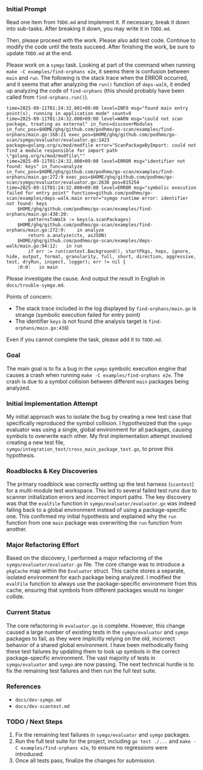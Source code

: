 ### Initial Prompt

Read one item from `TODO.md` and implement it. If necessary, break it down into sub-tasks. After breaking it down, you may write it in `TODO.md`.

Then, please proceed with the work. Please also add test code. Continue to modify the code until the tests succeed. After finishing the work, be sure to update `TODO.md` at the end.

Please work on a `symgo` task. Looking at part of the command when running `make -C examples/find-orphans e2e`, it seems there is confusion between `main` and `run`. The following is the stack trace when the ERROR occurred, and it seems that after analyzing the `run()` function of `deps-walk`, it ended up analyzing the code of `find-orphans` (this should probably have been called from `find-orphans.run()`).

```
time=2025-09-11T01:24:32.001+09:00 level=INFO msg="found main entry point(s), running in application mode" count=9
time=2025-09-11T01:24:32.008+09:00 level=WARN msg="could not scan package, treating as external" in_func=discoverModules in_func_pos=$HOME/ghq/github.com/podhmo/go-scan/examples/find-orphans/main.go:168:21 exec_pos=$HOME/ghq/github.com/podhmo/go-scan/symgo/evaluator/evaluator.go:1423 package=golang.org/x/mod/modfile error="ScanPackageByImport: could not find a module responsible for import path \"golang.org/x/mod/modfile\""
time=2025-09-11T01:24:32.008+09:00 level=ERROR msg="identifier not found: keys" in_func=analyze in_func_pos=$HOME/ghq/github.com/podhmo/go-scan/examples/find-orphans/main.go:272:9 exec_pos=$HOME/ghq/github.com/podhmo/go-scan/symgo/evaluator/evaluator.go:2636 pos=815254
time=2025-09-11T01:24:32.008+09:00 level=ERROR msg="symbolic execution failed for entry point" function=github.com/podhmo/go-scan/examples/deps-walk.main error="symgo runtime error: identifier not found: keys
	$HOME/ghq/github.com/podhmo/go-scan/examples/find-orphans/main.go:438:20:
		patternsToWalk := keys(a.scanPackages)
	$HOME/ghq/github.com/podhmo/go-scan/examples/find-orphans/main.go:272:9:	in analyze
		return a.analyze(ctx, asJSON)
	$HOME/ghq/github.com/podhmo/go-scan/examples/deps-walk/main.go:94:12:	in run
		if err := run(context.Background(), startPkgs, hops, ignore, hide, output, format, granularity, full, short, direction, aggressive, test, dryRun, inspect, logger); err != nil {
	:0:0:	in main
```

Please investigate the cause. And output the result in English in `docs/trouble-symgo.md`.

Points of concern:
- The stack trace included in the log displayed by `find-orphans/main.go` is strange (symbolic execution failed for entry point)
- The identifier `keys` is not found (the analysis target is `find-orphans/main.go:438`)

Even if you cannot complete the task, please add it to `TODO.md`.

### Goal

The main goal is to fix a bug in the `symgo` symbolic execution engine that causes a crash when running `make -C examples/find-orphans e2e`. The crash is due to a symbol collision between different `main` packages being analyzed.

### Initial Implementation Attempt

My initial approach was to isolate the bug by creating a new test case that specifically reproduced the symbol collision. I hypothesized that the `symgo` evaluator was using a single, global environment for all packages, causing symbols to overwrite each other. My first implementation attempt involved creating a new test file, `symgo/integration_test/cross_main_package_test.go`, to prove this hypothesis.

### Roadblocks & Key Discoveries

The primary roadblock was correctly setting up the test harness (`scantest`) for a multi-module test workspace. This led to several failed test runs due to scanner initialization errors and incorrect import paths. The key discovery was that the `evalFile` function in `symgo/evaluator/evaluator.go` was indeed falling back to a global environment instead of using a package-specific one. This confirmed my initial hypothesis and explained why the `run` function from one `main` package was overwriting the `run` function from another.

### Major Refactoring Effort

Based on the discovery, I performed a major refactoring of the `symgo/evaluator/evaluator.go` file. The core change was to introduce a `pkgCache` map within the `Evaluator` struct. This cache stores a separate, isolated environment for each package being analyzed. I modified the `evalFile` function to always use the package-specific environment from this cache, ensuring that symbols from different packages would no longer collide.

### Current Status

The core refactoring in `evaluator.go` is complete. However, this change caused a large number of existing tests in the `symgo/evaluator` and `symgo` packages to fail, as they were implicitly relying on the old, incorrect behavior of a shared global environment. I have been methodically fixing these test failures by updating them to look up symbols in the correct package-specific environment. The vast majority of tests in `symgo/evaluator` and `symgo` are now passing. The next technical hurdle is to fix the remaining test failures and then run the full test suite.

### References

- `docs/dev-symgo.md`
- `docs/dev-scantest.md`

### TODO / Next Steps

1.  Fix the remaining test failures in `symgo/evaluator` and `symgo` packages.
2.  Run the full test suite for the project, including `go test ./...` and `make -C examples/find-orphans e2e`, to ensure no regressions were introduced.
3.  Once all tests pass, finalize the changes for submission.
